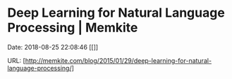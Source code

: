 # Deep Learning for Natural Language Processing | Memkite

Date: 2018-08-25 22:08:46
[[]]

URL: [http://memkite.com/blog/2015/01/29/deep-learning-for-natural-language-processing/]
